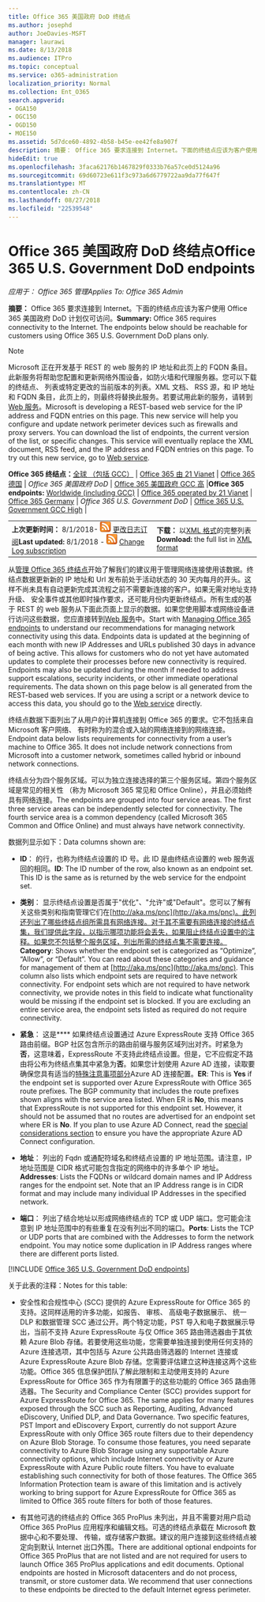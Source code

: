 ```yaml
---
title: Office 365 美国政府 DoD 终结点
ms.author: josephd
author: JoeDavies-MSFT
manager: laurawi
ms.date: 8/13/2018
ms.audience: ITPro
ms.topic: conceptual
ms.service: o365-administration
localization_priority: Normal
ms.collection: Ent_O365
search.appverid:
- OGA150
- OGC150
- OGD150
- MOE150
ms.assetid: 5d7dce60-4892-4b58-b45e-ee42fe8a907f
description: 摘要： Office 365 要求连接到 Internet。下面的终结点应该为客户使用 Office 365 美国政府 DoD 计划仅可访问。
hideEdit: true
ms.openlocfilehash: 3faca62176b1467829f0333b76a57ce0d5124a96
ms.sourcegitcommit: 69d60723e611f3c973a6d6779722aa9da77f647f
ms.translationtype: MT
ms.contentlocale: zh-CN
ms.lasthandoff: 08/27/2018
ms.locfileid: "22539548"
---
```

# <a name="office-365-us-government-dod-endpoints"></a><span data-ttu-id="7d3af-104">Office 365 美国政府 DoD 终结点</span><span class="sxs-lookup"><span data-stu-id="7d3af-104">Office 365 U.S. Government DoD endpoints</span></span>

<span data-ttu-id="7d3af-105">*应用于： Office 365 管理*</span><span class="sxs-lookup"><span data-stu-id="7d3af-105">*Applies To: Office 365 Admin*</span></span>

 <span data-ttu-id="7d3af-p102">**摘要：** Office 365 要求连接到 Internet。下面的终结点应该为客户使用 Office 365 美国政府 DoD 计划仅可访问。</span><span class="sxs-lookup"><span data-stu-id="7d3af-p102">**Summary:** Office 365 requires connectivity to the Internet. The endpoints below should be reachable for customers using Office 365 U.S. Government DoD plans only.</span></span>
  
> [!NOTE]
> <span data-ttu-id="7d3af-p103">Microsoft 正在开发基于 REST 的 web 服务的 IP 地址和此页上的 FQDN 条目。此新服务将帮助您配置和更新网络外围设备，如防火墙和代理服务器。您可以下载的终结点、 列表或特定更改的当前版本的列表。XML 文档、 RSS 源，和 IP 地址和 FQDN 条目，此页上的，则最终将替换此服务。若要试用此新的服务，请转到[Web 服务](managing-office-365-endpoints.md#webservice)。</span><span class="sxs-lookup"><span data-stu-id="7d3af-p103">Microsoft is developing a REST-based web service for the IP address and FQDN entries on this page. This new service will help you configure and update network perimeter devices such as firewalls and proxy servers. You can download the list of endpoints, the current version of the list, or specific changes. This service will eventually replace the XML document, RSS feed, and the IP address and FQDN entries on this page. To try out this new service, go to [Web service](managing-office-365-endpoints.md#webservice).</span></span>
  
 <span data-ttu-id="7d3af-113">**Office 365 终结点：**[全球 （包括 GCC）](urls-and-ip-address-ranges.md) |  [Office 365 由 21 Vianet](urls-and-ip-address-ranges-21vianet.md)  | [Office 365 德国](office-365-germany-endpoints.md) | *Office 365 美国政府 DoD* | [Office 365 美国政府 GCC 高](office-365-u-s-government-gcc-high-endpoints.md) |</span><span class="sxs-lookup"><span data-stu-id="7d3af-113">**Office 365 endpoints:** [Worldwide (including GCC)](urls-and-ip-address-ranges.md) | [Office 365 operated by 21 Vianet](urls-and-ip-address-ranges-21vianet.md)  | [Office 365 Germany](office-365-germany-endpoints.md) | *Office 365 U.S. Government DoD* | [Office 365 U.S. Government GCC High](office-365-u-s-government-gcc-high-endpoints.md) |</span></span>
  
|||
|:-----|:-----|
|<span data-ttu-id="7d3af-114">**上次更新时间：** 8/1/2018- ![RSS](media/5dc6bb29-25db-4f44-9580-77c735492c4b.png) [更改日志订阅](https://aka.ms/dodendpointrss)</span><span class="sxs-lookup"><span data-stu-id="7d3af-114">**Last updated:** 8/1/2018 - ![RSS](media/5dc6bb29-25db-4f44-9580-77c735492c4b.png) [Change Log subscription](https://aka.ms/dodendpointrss)</span></span> <br/> |<span data-ttu-id="7d3af-115">**下载：** 以[XML 格式](https://aka.ms/usdodendpoints)的完整列表</span><span class="sxs-lookup"><span data-stu-id="7d3af-115">**Download:** the full list in [XML format](https://aka.ms/usdodendpoints)</span></span> <br/> |
   
 <span data-ttu-id="7d3af-p104">从[管理 Office 365 终结点](managing-office-365-endpoints.md)开始了解我们的建议用于管理网络连接使用该数据。终结点数据更新新的 IP 地址和 Url 发布前处于活动状态的 30 天内每月的开头。这样不尚未具有自动更新完成其流程之前不需要新连接的客户。如果无需对地址支持升级、 安全事件或其他即时操作要求，还可能月份内更新终结点。所有生成的基于 REST 的 web 服务从下面此页面上显示的数据。如果您使用脚本或网络设备进行访问这些数据，您应直接转到[Web 服务](managing-office-365-endpoints.md#webservice)中。</span><span class="sxs-lookup"><span data-stu-id="7d3af-p104">Start with [Managing Office 365 endpoints](managing-office-365-endpoints.md) to understand our recommendations for managing network connectivity using this data. Endpoints data is updated at the beginning of each month with new IP Addresses and URLs published 30 days in advance of being active. This allows for customers who do not yet have automated updates to complete their processes before new connectivity is required. Endpoints may also be updated during the month if needed to address support escalations, security incidents, or other immediate operational requirements. The data shown on this page below is all generated from the REST-based web services. If you are using a script or a network device to access this data, you should go to the [Web service](managing-office-365-endpoints.md#webservice) directly.</span></span>

<span data-ttu-id="7d3af-p105">终结点数据下面列出了从用户的计算机连接到 Office 365 的要求。它不包括来自 Microsoft 客户网络、 有时称为的混合或入站的网络连接到的网络连接。</span><span class="sxs-lookup"><span data-stu-id="7d3af-p105">Endpoint data below lists requirements for connectivity from a user’s machine to Office 365. It does not include network connections from Microsoft into a customer network, sometimes called hybrid or inbound network connections.</span></span>

<span data-ttu-id="7d3af-p106">终结点分为四个服务区域。可以为独立连接选择的第三个服务区域。第四个服务区域是常见的相关性 （称为 Microsoft 365 常见和 Office Online），并且必须始终具有网络连接。</span><span class="sxs-lookup"><span data-stu-id="7d3af-p106">The endpoints are grouped into four service areas. The first three service areas can be independently selected for connectivity. The fourth service area is a common dependency (called Microsoft 365 Common and Office Online) and must always have network connectivity.</span></span>

<span data-ttu-id="7d3af-127">数据列显示如下：</span><span class="sxs-lookup"><span data-stu-id="7d3af-127">Data columns shown are:</span></span>

- <span data-ttu-id="7d3af-p107">**ID**： 的行，也称为终结点设置的 ID 号。此 ID 是由终结点设置的 web 服务返回的相同。</span><span class="sxs-lookup"><span data-stu-id="7d3af-p107">**ID**: The ID number of the row, also known as an endpoint set. This ID is the same as is returned by the web service for the endpoint set.</span></span>

- <span data-ttu-id="7d3af-p108">**类别**： 显示终结点设置是否属于"优化"、"允许"或"Default"。您可以了解有关这些类别和指南管理它们在[http://aka.ms/pnc](http://aka.ms/pnc)。此列还列出了哪些终结点组所需具有网络连接。对于其不需要有网络连接的终结点集，我们提供此字段，以指示哪项功能将会丢失，如果阻止终结点设置中的注释。如果您不包括整个服务区域，列出所需的终结点集不需要连接。</span><span class="sxs-lookup"><span data-stu-id="7d3af-p108">**Category**: Shows whether the endpoint set is categorized as “Optimize”, “Allow”, or “Default”. You can read about these categories and guidance for management of them at [http://aka.ms/pnc](http://aka.ms/pnc). This column also lists which endpoint sets are required to have network connectivity. For endpoint sets which are not required to have network connectivity, we provide notes in this field to indicate what functionality would be missing if the endpoint set is blocked. If you are excluding an entire service area, the endpoint sets listed as required do not require connectivity.</span></span>

- <span data-ttu-id="7d3af-p109">**紧急**： 这是**** 如果终结点设置通过 Azure ExpressRoute 支持 Office 365 路由前缀。BGP 社区包含所示的路由前缀与服务区域列出对齐。时紧急为**否**，这意味着，ExpressRoute 不支持此终结点设置。但是，它不应假定不路由将公布为终结点集其中紧急为**否**。如果您计划使用 Azure AD 连接，读取要确保您具有适当的[特殊注意事项部分](https://docs.microsoft.com/azure/active-directory/connect/active-directory-AADconnect-instances#microsoft-azure-government-cloud)Azure AD 连接配置。</span><span class="sxs-lookup"><span data-stu-id="7d3af-p109">**ER**: This is **Yes** if the endpoint set is supported over Azure ExpressRoute with Office 365 route prefixes. The BGP community that includes the route prefixes shown aligns with the service area listed. When ER is **No**, this means that ExpressRoute is not supported for this endpoint set. However, it should not be assumed that no routes are advertised for an endpoint set where ER is **No**. If you plan to use Azure AD Connect, read the [special considerations section](https://docs.microsoft.com/azure/active-directory/connect/active-directory-AADconnect-instances#microsoft-azure-government-cloud) to ensure you have the appropriate Azure AD Connect configuration.</span></span>

- <span data-ttu-id="7d3af-p110">**地址**： 列出的 Fqdn 或通配符域名和终结点设置的 IP 地址范围。请注意，IP 地址范围是 CIDR 格式可能包含指定的网络中的许多单个 IP 地址。</span><span class="sxs-lookup"><span data-stu-id="7d3af-p110">**Addresses**: Lists the FQDNs or wildcard domain names and IP Address ranges for the endpoint set. Note that an IP Address range is in CIDR format and may include many individual IP Addresses in the specified network.</span></span>
 
- <span data-ttu-id="7d3af-p111">**端口**： 列出了结合地址以形成网络终结点的 TCP 或 UDP 端口。您可能会注意到 IP 地址范围中的有些重复在没有列出不同的端口。</span><span class="sxs-lookup"><span data-stu-id="7d3af-p111">**Ports**: Lists the TCP or UDP ports that are combined with the Addresses to form the network endpoint. You may notice some duplication in IP Address ranges where there are different ports listed.</span></span>
 
[!INCLUDE [Office 365 U.S. Government DoD endpoints](./includes/office-365-u.s.-government-dod-endpoints.md)]
  
<span data-ttu-id="7d3af-144">关于此表的注释：</span><span class="sxs-lookup"><span data-stu-id="7d3af-144">Notes for this table:</span></span>

- <span data-ttu-id="7d3af-p112">安全性和合规性中心 (SCC) 提供的 Azure ExpressRoute for Office 365 的支持。这同样适用的许多功能，如报告、 审核、 高级电子数据展示、 统一 DLP 和数据管理 SCC 通过公开。两个特定功能，PST 导入和电子数据展示导出，当前不支持 Azure ExpressRoute 与仅 Office 365 路由筛选器由于其依赖 Azure Blob 存储。若要使用这些功能，您需要单独连接到使用任何支持的 Azure 连接选项，其中包括与 Azure 公共路由筛选器的 Internet 连接或 Azure ExpressRoute Azure Blob 存储。您需要评估建立这种连接这两个这些功能。Office 365 信息保护团队了解此限制和主动使用支持的 Azure ExpressRoute for Office 365 作为有限置于的这些功能的 Office 365 路由筛选器。</span><span class="sxs-lookup"><span data-stu-id="7d3af-p112">The Security and Compliance Center (SCC) provides support for Azure ExpressRoute for Office 365. The same applies for many features exposed through the SCC such as Reporting, Auditing, Advanced eDiscovery, Unified DLP, and Data Governance. Two specific features, PST Import and eDiscovery Export, currently do not support Azure ExpressRoute with only Office 365 route filters due to their dependency on Azure Blob Storage. To consume those features, you need separate connectivity to Azure Blob Storage using any supportable Azure connectivity options, which include Internet connectivity or Azure ExpressRoute with Azure Public route filters. You have to evaluate establishing such connectivity for both of those features. The Office 365 Information Protection team is aware of this limitation and is actively working to bring support for Azure ExpressRoute for Office 365 as limited to Office 365 route filters for both of those features.</span></span>

- <span data-ttu-id="7d3af-p113">有其他可选的终结点的 Office 365 ProPlus 未列出，并且不需要对用户启动 Office 365 ProPlus 应用程序和编辑文档。可选的终结点承载在 Microsoft 数据中心和不要处理、 传输，或存储客户数据。建议的用户连接到这些终结点被定向到默认 Internet 出口外围。</span><span class="sxs-lookup"><span data-stu-id="7d3af-p113">There are additional optional endpoints for Office 365 ProPlus that are not listed and are not required for users to launch Office 365 ProPlus applications and edit documents. Optional endpoints are hosted in Microsoft datacenters and do not process, transmit, or store customer data. We recommend that user connections to these endpoints be directed to the default Internet egress perimeter.</span></span>
